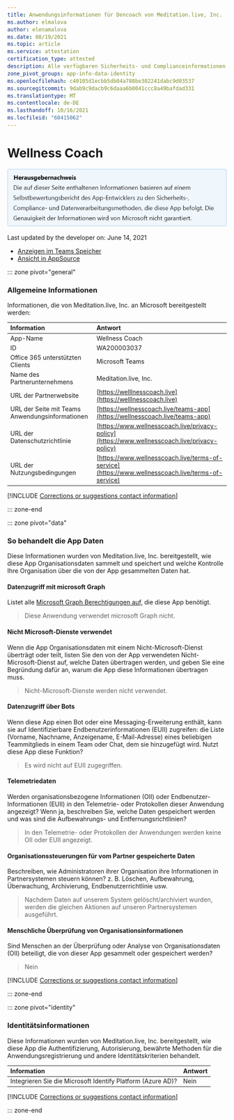 ```yaml
---
title: Anwendungsinformationen für Dencoach von Meditation.live, Inc.
ms.author: elmalova
author: elenamalova
ms.date: 08/19/2021
ms.topic: article
ms.service: attestation
certification_type: attested
description: Alle verfügbaren Sicherheits- und Complianceinformationen für Coach, seine Datenverarbeitungsrichtlinien, Microsoft Cloud App Security App-Kataloginformationen und Sicherheits-/Complianceinformationen in der CSA STAR-Registrierung.
zone_pivot_groups: app-info-data-identity
ms.openlocfilehash: c40105d1ecbb5db04a788be302241dabc9d03537
ms.sourcegitcommit: 9dab9c9dacb9c6daaa6b0041ccc8a49bafdad331
ms.translationtype: MT
ms.contentlocale: de-DE
ms.lasthandoff: 10/16/2021
ms.locfileid: "60415062"
---
```

# <a name="wellness-coach"></a>Wellness Coach

<p></p>
<img alt="Publisher Attestation: The information on this page is based on a self-assessment report provided by the app developer on the security, compliance, and data handling practices followed by this app. Microsoft makes no guarantees regarding the accuracy of the information." src="../media/attested.png" width="650" />
<p>Last updated by the developer on: June 14, 2021</p>

* <a href="https://teams.microsoft.com/l/app/9913e2ed-5c17-4d66-b9e7-439290238f29" target="_blank">Anzeigen im Teams Speicher</a>
* <a href="https://appsource.microsoft.com/product/office/WA200003037" target="_blank">Ansicht in AppSource</a>

::: zone pivot="general"

### <a name="general-information"></a>Allgemeine Informationen

Informationen, die von Meditation.live, Inc. an Microsoft bereitgestellt werden:

| **Information** | **Antwort** |
|:----------------|:-------------|
| App-Name | Wellness Coach |
| ID | WA200003037 |
| Office 365 unterstützten Clients | Microsoft Teams |
| Name des Partnerunternehmens | Meditation.live, Inc. |
| URL der Partnerwebsite | [https://welllnesscoach.live](https://welllnesscoach.live) |
| URL der Seite mit Teams Anwendungsinformationen | [https://wellnesscoach.live/teams-app](https://wellnesscoach.live/teams-app) |
| URL der Datenschutzrichtlinie | [https://www.wellnesscoach.live/privacy-policy](https://www.wellnesscoach.live/privacy-policy) |
| URL der Nutzungsbedingungen | [https://www.wellnesscoach.live/terms-of-service](https://www.wellnesscoach.live/terms-of-service) |

 [!INCLUDE [Corrections or suggestions contact information](../includes/corrections-or-suggestions.md)]

::: zone-end

::: zone pivot="data"

### <a name="how-the-app-handles-data"></a>So behandelt die App Daten

Diese Informationen wurden von Meditation.live, Inc. bereitgestellt, wie diese App Organisationsdaten sammelt und speichert und welche Kontrolle Ihre Organisation über die von der App gesammelten Daten hat.

#### <a name="data-access-using-microsoft-graph"></a>Datenzugriff mit microsoft Graph

Listet alle [Microsoft Graph Berechtigungen auf,](https://docs.microsoft.com/graph/permissions-reference) die diese App benötigt.

>Diese Anwendung verwendet microsoft Graph nicht.


#### <a name="non-microsoft-services-used"></a>Nicht Microsoft-Dienste verwendet

Wenn die App Organisationsdaten mit einem Nicht-Microsoft-Dienst überträgt oder teilt, listen Sie den von der App verwendeten Nicht-Microsoft-Dienst auf, welche Daten übertragen werden, und geben Sie eine Begründung dafür an, warum die App diese Informationen übertragen muss.

>Nicht-Microsoft-Dienste werden nicht verwendet.

#### <a name="data-access-via-bots"></a>Datenzugriff über Bots

Wenn diese App einen Bot oder eine Messaging-Erweiterung enthält, kann sie auf Identifizierbare Endbenutzerinformationen (EUII) zugreifen: die Liste (Vorname, Nachname, Anzeigename, E-Mail-Adresse) eines beliebigen Teammitglieds in einem Team oder Chat, dem sie hinzugefügt wird. Nutzt diese App diese Funktion?

>Es wird nicht auf EUII zugegriffen.


#### <a name="telemetry-data"></a>Telemetriedaten

Werden organisationsbezogene Informationen (OII) oder Endbenutzer-Informationen (EUII) in den Telemetrie- oder Protokollen dieser Anwendung angezeigt? Wenn ja, beschreiben Sie, welche Daten gespeichert werden und was sind die Aufbewahrungs- und Entfernungsrichtlinien?

>In den Telemetrie- oder Protokollen der Anwendungen werden keine OII oder EUII angezeigt.

#### <a name="organizational-controls-for-data-stored-by-partner"></a>Organisationssteuerungen für vom Partner gespeicherte Daten

Beschreiben, wie Administratoren ihrer Organisation ihre Informationen in Partnersystemen steuern können? z. B. Löschen, Aufbewahrung, Überwachung, Archivierung, Endbenutzerrichtlinie usw.

>Nachdem Daten auf unserem System gelöscht/archiviert wurden, werden die gleichen Aktionen auf unseren Partnersystemen ausgeführt.

#### <a name="human-review-of-organizational-information"></a>Menschliche Überprüfung von Organisationsinformationen

Sind Menschen an der Überprüfung oder Analyse von Organisationsdaten (OII) beteiligt, die von dieser App gesammelt oder gespeichert werden?

>Nein

[!INCLUDE [Corrections or suggestions contact information](../includes/corrections-or-suggestions.md)]

::: zone-end


::: zone pivot="identity"

### <a name="identity-information"></a>Identitätsinformationen

Diese Informationen wurden von Meditation.live, Inc. bereitgestellt, wie diese App die Authentifizierung, Autorisierung, bewährte Methoden für die Anwendungsregistrierung und andere Identitätskriterien behandelt.

| **Information** | **Antwort** |
|:----------------|:-------------|
| Integrieren Sie die Microsoft Identify Platform (Azure AD)?  | Nein |

[!INCLUDE [Corrections or suggestions contact information](../includes/corrections-or-suggestions.md)]

::: zone-end

